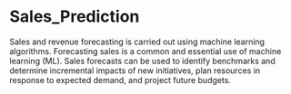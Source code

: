 # Sales_Prediction
Sales and revenue forecasting is carried out using machine learning algorithms. Forecasting sales is a common and essential use of machine learning (ML). Sales forecasts can be used to identify benchmarks and determine incremental impacts of new initiatives, plan resources in response to expected demand, and project future budgets.

